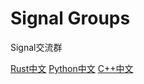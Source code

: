 # Signal Groups
Signal交流群

[Rust中文](https://signal.group/#CjQKIN-x5SxFUBjSuFDm5Tj_6dVInxPPu1qxfcsyvsGwSBnBEhDJoarmofwSQangatEu68yn) 
[Python中文](https://signal.group/#CjQKIDQZnjYUFJvEbK9Sr1VqjKPaOP69yZHB-A7j8sVCd0bqEhC_68sHm-jjalcQJp8WkCnz) 
[C++中文](https://signal.group/#CjQKIO8iNJeM5re5AajYb2g10zzhXJo1g77ggUyPuBLyGoT5EhBM92ebw3oSPLz4tvfBJj4v) 
